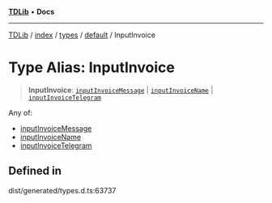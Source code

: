 [**TDLib**](../../../../../../README.md) • **Docs**

***

[TDLib](../../../../../../modules.md) / [index](../../../../../README.md) / [types](../../../README.md) / [default](../README.md) / InputInvoice

# Type Alias: InputInvoice

> **InputInvoice**: [`inputInvoiceMessage`](inputInvoiceMessage.md) \| [`inputInvoiceName`](inputInvoiceName.md) \| [`inputInvoiceTelegram`](inputInvoiceTelegram.md)

Any of:
- [inputInvoiceMessage](inputInvoiceMessage.md)
- [inputInvoiceName](inputInvoiceName.md)
- [inputInvoiceTelegram](inputInvoiceTelegram.md)

## Defined in

dist/generated/types.d.ts:63737
